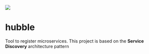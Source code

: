 ![](https://billers-images.s3.amazonaws.com/Budgie_horizontal_blanco-size.png)
# hubble
Tool to register microservices. This project is based on the **Service Discovery** architecture pattern 
